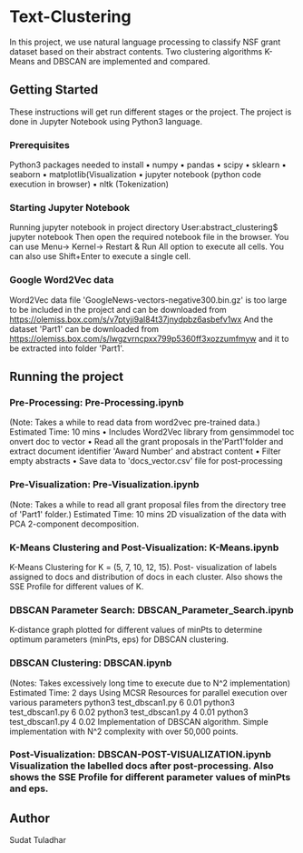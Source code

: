 # Text-Clustering
In this project, we use natural language processing to classify NSF grant dataset based on their abstract contents. Two clustering algorithms K-Means and DBSCAN are implemented and compared.


## Getting Started
These instructions will get run different stages or the project. The project is done in Jupyter Notebook using Python3 language.

### Prerequisites
Python3 packages needed to install
	▪ numpy
	▪ pandas
	▪ scipy
	▪ sklearn
	▪ seaborn
	▪ matplotlib(Visualization
	▪ jupyter notebook (python code execution in browser)
	▪ nltk (Tokenization)

### Starting Jupyter Notebook
Running jupyter notebook in project directory
User:abstract_clustering$ jupyter notebook
Then open the required notebook file in the browser.
You can use Menu-> Kernel-> Restart & Run All option to execute all cells.
You can also use Shift+Enter to execute a single cell.

### Google Word2Vec data
Word2Vec data file 'GoogleNews-vectors-negative300.bin.gz' is too large to be included in the project and can be downloaded from
https://olemiss.box.com/s/v7ptyji9al84t37jnydpbz6asbefv1wx And the dataset 'Part1' can be downloaded from https://olemiss.box.com/s/lwgzvrncpxx799p5360ff3xozzumfmyw
and it to be extracted into folder 'Part1'.

## Running the project

### Pre-Processing: Pre-Processing.ipynb
(Note: Takes a while to read data from word2vec pre-trained data.)
Estimated Time: 10 mins
• Includes Word2Vec library from gensimmodel toc onvert doc to vector
• Read all the grant proposals in the'Part1'folder and extract document identifier 'Award Number' and abstract content
• Filter empty abstracts
• Save data to 'docs_vector.csv' file for post-processing

### Pre-Visualization: Pre-Visualization.ipynb
(Note: Takes a while to read all grant proposal files from the directory tree of 'Part1' folder.)
Estimated Time: 10 mins
2D visualization of the data with PCA 2-component decomposition.

### K-Means Clustering and Post-Visualization: K-Means.ipynb
K-Means Clustering for K = (5, 7, 10, 12, 15). Post- visualization of labels assigned to docs and distribution of docs in each cluster. Also shows the SSE Profile for different values of K.

### DBSCAN Parameter Search: DBSCAN_Parameter_Search.ipynb
K-distance graph plotted for different values of minPts to determine optimum parameters (minPts, eps) for DBSCAN clustering.

### DBSCAN Clustering: DBSCAN.ipynb
(Notes: Takes excessively long time to execute due to N^2 implementation)
Estimated Time: 2 days
Using MCSR Resources for parallel execution over various
parameters
python3 test_dbscan1.py 6 0.01 python3 test_dbscan1.py 6 0.02 python3 test_dbscan1.py 4 0.01 python3 test_dbscan1.py 4 0.02
Implementation of DBSCAN algorithm. Simple implementation with N^2 complexity with over 50,000 points.

### Post-Visualization: DBSCAN-POST-VISUALIZATION.ipynb Visualization the labelled docs after post-processing. Also shows the SSE Profile for different parameter values of minPts and eps.

## Author
Sudat Tuladhar